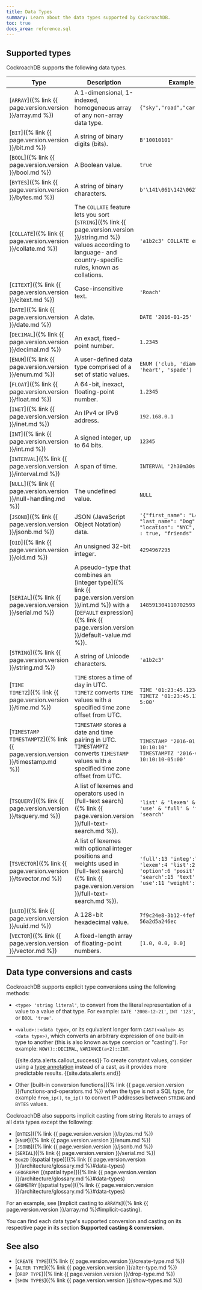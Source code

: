 ```yaml
---
title: Data Types
summary: Learn about the data types supported by CockroachDB.
toc: true
docs_area: reference.sql
---
```


## Supported types

CockroachDB supports the following data types.

Type | Description | Example
-----|-------------|---------
[`ARRAY`]({% link {{ page.version.version }}/array.md %}) | A 1-dimensional, 1-indexed, homogeneous array of any non-array data type. | `{"sky","road","car"}`
[`BIT`]({% link {{ page.version.version }}/bit.md %}) | A string of binary digits (bits).  | `B'10010101'`
[`BOOL`]({% link {{ page.version.version }}/bool.md %}) | A Boolean value. | `true`
[`BYTES`]({% link {{ page.version.version }}/bytes.md %}) | A string of binary characters. | `b'\141\061\142\062\143\063'`
[`COLLATE`]({% link {{ page.version.version }}/collate.md %}) | The `COLLATE` feature lets you sort [`STRING`]({% link {{ page.version.version }}/string.md %}) values according to language- and country-specific rules, known as collations.  | `'a1b2c3' COLLATE en`
[`CITEXT`]({% link {{ page.version.version }}/citext.md %}) | Case-insensitive text. | `'Roach'`
[`DATE`]({% link {{ page.version.version }}/date.md %}) | A date.  | `DATE '2016-01-25'`
[`DECIMAL`]({% link {{ page.version.version }}/decimal.md %}) | An exact, fixed-point number.  | `1.2345`
[`ENUM`]({% link {{ page.version.version }}/enum.md %}) |  A user-defined data type comprised of a set of static values. | `ENUM ('club, 'diamond', 'heart', 'spade')`
[`FLOAT`]({% link {{ page.version.version }}/float.md %}) | A 64-bit, inexact, floating-point number.  | `1.2345`
[`INET`]({% link {{ page.version.version }}/inet.md %}) | An IPv4 or IPv6 address.  | `192.168.0.1`
[`INT`]({% link {{ page.version.version }}/int.md %}) | A signed integer, up to 64 bits. | `12345`
[`INTERVAL`]({% link {{ page.version.version }}/interval.md %}) | A span of time.  | `INTERVAL '2h30m30s'`
[`NULL`]({% link {{ page.version.version }}/null-handling.md %}) | The undefined value. | `NULL`
[`JSONB`]({% link {{ page.version.version }}/jsonb.md %}) | JSON (JavaScript Object Notation) data.  | `'{"first_name": "Lola", "last_name": "Dog", "location": "NYC", "online" : true, "friends" : 547}'`
[`OID`]({% link {{ page.version.version }}/oid.md %}) | An unsigned 32-bit integer. | `4294967295`
[`SERIAL`]({% link {{ page.version.version }}/serial.md %}) | A pseudo-type that combines an [integer type]({% link {{ page.version.version }}/int.md %}) with a [`DEFAULT` expression]({% link {{ page.version.version }}/default-value.md %}).  | `148591304110702593`
[`STRING`]({% link {{ page.version.version }}/string.md %}) | A string of Unicode characters. | `'a1b2c3'`
[`TIME`<br>`TIMETZ`]({% link {{ page.version.version }}/time.md %}) | `TIME` stores a time of day in UTC.<br> `TIMETZ` converts `TIME` values with a specified time zone offset from UTC. | `TIME '01:23:45.123456'`<br> `TIMETZ '01:23:45.123456-5:00'`
[`TIMESTAMP`<br>`TIMESTAMPTZ`]({% link {{ page.version.version }}/timestamp.md %}) | `TIMESTAMP` stores a date and time pairing in UTC.<br>`TIMESTAMPTZ` converts `TIMESTAMP` values with a specified time zone offset from UTC. | `TIMESTAMP '2016-01-25 10:10:10'`<br>`TIMESTAMPTZ '2016-01-25 10:10:10-05:00'`
[`TSQUERY`]({% link {{ page.version.version }}/tsquery.md %}) | A list of lexemes and operators used in [full-text search]({% link {{ page.version.version }}/full-text-search.md %}). | `'list' & 'lexem' & 'oper' & 'use' & 'full' & 'text' & 'search'`
[`TSVECTOR`]({% link {{ page.version.version }}/tsvector.md %}) | A list of lexemes with optional integer positions and weights used in [full-text search]({% link {{ page.version.version }}/full-text-search.md %}). | `'full':13 'integ':7 'lexem':4 'list':2 'option':6 'posit':8 'search':15 'text':14 'use':11 'weight':10`
[`UUID`]({% link {{ page.version.version }}/uuid.md %}) | A 128-bit hexadecimal value. | `7f9c24e8-3b12-4fef-91e0-56a2d5a246ec`
[`VECTOR`]({% link {{ page.version.version }}/vector.md %}) | A fixed-length array of floating-point numbers. | `[1.0, 0.0, 0.0]`

## Data type conversions and casts

CockroachDB supports explicit type conversions using the following methods:

- `<type> 'string literal'`, to convert from the literal representation of a value to a value of that type. For example:
  `DATE '2008-12-21'`, `INT '123'`, or `BOOL 'true'`.

- `<value>::<data type>`, or its equivalent longer form `CAST(<value> AS <data type>)`, which converts an arbitrary expression of one built-in type to another (this is also known as type coercion or "casting"). For example:
  `NOW()::DECIMAL`, `VARIANCE(a+2)::INT`.

    {{site.data.alerts.callout_success}}
    To create constant values, consider using a
    <a href="scalar-expressions.html#explicitly-typed-expressions">type annotation</a>
    instead of a cast, as it provides more predictable results.
    {{site.data.alerts.end}}

- Other [built-in conversion functions]({% link {{ page.version.version }}/functions-and-operators.md %}) when the type is not a SQL type, for example `from_ip()`, `to_ip()` to convert IP addresses between `STRING` and `BYTES` values.

CockroachDB also supports implicit casting from string literals to arrays of all data types except the following:

  - [`BYTES`]({% link {{ page.version.version }}/bytes.md %})
  - [`ENUM`]({% link {{ page.version.version }}/enum.md %})
  - [`JSONB`]({% link {{ page.version.version }}/jsonb.md %})
  - [`SERIAL`]({% link {{ page.version.version }}/serial.md %})
  - `Box2D` [(spatial type)]({% link {{ page.version.version }}/architecture/glossary.md %}#data-types)
  - `GEOGRAPHY` [(spatial type)]({% link {{ page.version.version }}/architecture/glossary.md %}#data-types)
  - `GEOMETRY` [(spatial type)]({% link {{ page.version.version }}/architecture/glossary.md %}#data-types)

For an example, see [Implicit casting to `ARRAY`s]({% link {{ page.version.version }}/array.md %}#implicit-casting).

You can find each data type's supported conversion and casting on its
respective page in its section **Supported casting & conversion**.

## See also

- [`CREATE TYPE`]({% link {{ page.version.version }}/create-type.md %})
- [`ALTER TYPE`]({% link {{ page.version.version }}/alter-type.md %})
- [`DROP TYPE`]({% link {{ page.version.version }}/drop-type.md %})
- [`SHOW TYPES`]({% link {{ page.version.version }}/show-types.md %})
